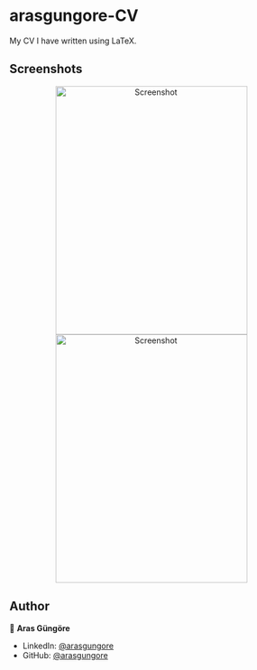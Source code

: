 # arasgungore-CV

My CV I have written using LaTeX.



## Screenshots

<p align="center">
    <img alt="Screenshot" src="https://raw.githubusercontent.com/arasgungore/arasgungore-CV/main/jpg/CV_page_1.jpg" width="340" height="440">
    <img alt="Screenshot" src="https://raw.githubusercontent.com/arasgungore/arasgungore-CV/main/jpg/CV_page_2.jpg" width="340" height="440">
</p>



## Author

👤 **Aras Güngöre**

* LinkedIn: [@arasgungore](https://www.linkedin.com/in/arasgungore)
* GitHub: [@arasgungore](https://github.com/arasgungore)

